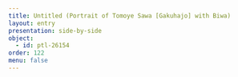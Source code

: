 ```yaml
---
title: Untitled (Portrait of Tomoye Sawa [Gakuhajo] with Biwa)
layout: entry
presentation: side-by-side
object:
  - id: ptl-26154
order: 122
menu: false
---
```









